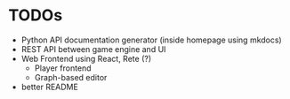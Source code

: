# TODOs

- Python API documentation generator (inside homepage using mkdocs)
- REST API between game engine and UI
- Web Frontend using React, Rete (?)
  - Player frontend
  - Graph-based editor
- better README
